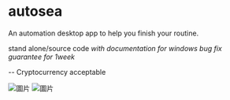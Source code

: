# autosea
An automation desktop app to help you finish your routine.

stand alone/source code
*with documentation*
*for windows*
*bug fix guarantee for 1week*

--
Cryptocurrency acceptable 


![圖片](https://user-images.githubusercontent.com/99410025/153586490-18851d11-99b9-4cbe-afc6-b402aecdf6ce.png)
![圖片](https://user-images.githubusercontent.com/99410025/153586564-9d3da3c1-7d69-46e3-8790-a2729e079de4.png)
